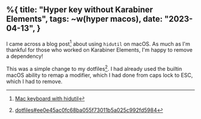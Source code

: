 %{
    title: "Hyper key without Karabiner Elements",
    tags: ~w(hyper macos),
    date: "2023-04-13",
}
---
I came across a blog post[^1] about using `hidutil` on macOS. As much as I'm thankful for those who worked on Karabiner Elements, I'm happy to remove a dependency!

This was a simple change to my dotfiles[^2]. I had already used the builtin macOS ability to remap a modifier, which I had done from caps lock to ESC, which I had to remove.

[^1]: [Mac keyboard with hidutil](https://amitp.blogspot.com/2023/04/mac-keyboard-with-hidutil.html)

[^2]: [dotfiles#ee0e45ac0fc68ba055f73011b5a025c992fd5984](https://github.com/jesse-c/dotfiles/commit/ee0e45ac0fc68ba055f73011b5a025c992fd5984)
